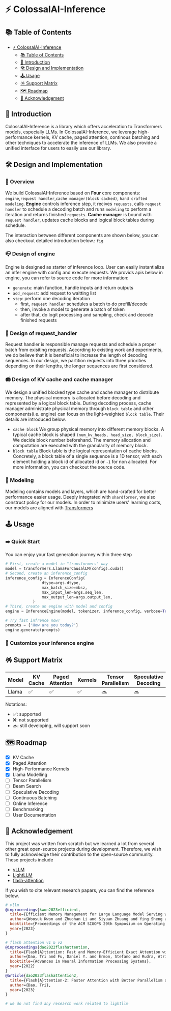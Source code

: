 # ⚡️ ColossalAI-Inference

## 📚 Table of Contents

- [⚡️ ColossalAI-Inference](#️-colossalai-inference)
  - [📚 Table of Contents](#-table-of-contents)
  - [📌 Introduction](#-introduction)
  - [🛠 Design and Implementation](#-design-and-implementation)
  - [🕹 Usage](#-usage)
  - [🪅 Support Matrix](#-support-matrix)
  - [🗺 Roadmap](#-roadmap)
  - [🌟 Acknowledgement](#-acknowledgement)


## 📌 Introduction
ColossalAI-Inference is a library which offers acceleration to Transformers models, especially LLMs. In ColossalAI-Inference, we leverage high-performance kernels, KV cache, paged attention, continous batching and other techniques to accelerate the inference of LLMs. We also provide a unified interface for users to easily use our library.

## 🛠 Design and Implementation

### :book: Overview
We build ColossalAI-Inference based on **Four** core components: `engine`,`request handler`,`cache manager(block cached)`, `hand crafted modeling`. **Engine** controls inference step, it recives `requests`, calls `request handler` to schedule a decoding batch and runs `modeling` to perform a iteration and returns finished `requests`. **Cache manager** is bound with `request handler`, updates cache blocks and logical block tables during schedule.

The interaction between different components are shown below, you can also checkout detailed introduction below.:
`fig`

### :mailbox_closed: Design of engine
Engine is designed as starter of inference loop. User can easily instantialize an infer engine with config and execute requests. We provids apis below in engine, you can refer to source code for more information:
-  `generate`: main function, handle inputs and return outputs
-  `add_request`: add request to waitting list
-  `step`: perform one decoding iteration
    - first, `request handler` schedules a batch to do prefill/decode
    - then, invoke a model to generate a batch of token
    - after that, do logit processing and sampling, check and decode finished requests

### :game_die: Design of request_handler
Request handler is responsible manage requests and schedule a proper batch from exisiting requests. According to existing work and experiments, we do believe that it is beneficial to increase the length of decoding sequences. In our design, we partition requests into three priorities depending on their lengths, the longer sequences are first considered.

### :radio: Design of KV cache and cache manager
We design a unified blocked type cache and cache manager to distribute memory. The physical memory is allocated before decoding and represented by a logical block table. During decoding process, cache manager administrate physical memory through `block table` and other components(i.e. engine) can focus on the light-weighted `block table`. Their details are introduced below.
- `cache block` We group physical memory into different memory blocks. A typical cache block is shaped `(num_kv_heads, head_size, block_size)`. We decide block number beforehand. The memory allocation and computation are executed with the granularity of memory block.
- `block table` Block table is the logical representation of cache blocks. Concretely, a block table of a single sequence is a 1D tensor, with each element holding a block id of allocated id or `-1` for non allocated. For more information, you can checkout the source code.

### :railway_car: Modeling
Modeling contains models and layers, which are hand-crafted for better performance easier usage. Deeply integrated with `shardformer`, we also construct policy for our models. In order to minimize users' learning costs, our models are aligned with [Transformers](https://github.com/huggingface/transformers)

## 🕹 Usage

### :arrow_right: Quick Start
You can enjoy your fast generation journey within three step
```python
# First, create a model in "transformers" way
model = transformers.LlamaForCausalLM(config).cuda()
# Second, create an inference_config
inference_config = InferenceConfig(
                dtype=args.dtype,
                max_batch_size=mbsz,
                max_input_len=args.seq_len,
                max_output_len=args.output_len,
            )
# Third, create an engine with model and config
engine = InferenceEngine(model, tokenizer, inference_config, verbose=True)

# Try fast infrence now!
prompts = {'How are you today?'}
engine.generate(prompts)

```

### :bookmark: Customize your inference engine

## 🪅 Support Matrix

| Model |  KV Cache | Paged Attention | Kernels | Tensor Parallelism | Speculative Decoding |
| - | - | - | - | - | - |
| Llama |  ✅ | ✅ | ✅ | 🔜 | 🔜 |


Notations:
- ✅: supported
- ❌: not supported
- 🔜: still developing, will support soon

## 🗺 Roadmap

- [x] KV Cache
- [x] Paged Attention
- [x] High-Performance Kernels
- [x] Llama Modelling
- [ ] Tensor Parallelism
- [ ] Beam Search
- [ ] Speculative Decoding
- [ ] Continuous Batching
- [ ] Online Inference
- [ ] Benchmarking
- [ ] User Documentation

## 🌟 Acknowledgement

This project was written from scratch but we learned a lot from several other great open-source projects during development. Therefore, we wish to fully acknowledge their contribution to the open-source community. These projects include

- [vLLM](https://github.com/vllm-project/vllm)
- [LightLLM](https://github.com/ModelTC/lightllm)
- [flash-attention](https://github.com/Dao-AILab/flash-attention)

If you wish to cite relevant research papars, you can find the reference below.

```bibtex
# vllm
@inproceedings{kwon2023efficient,
  title={Efficient Memory Management for Large Language Model Serving with PagedAttention},
  author={Woosuk Kwon and Zhuohan Li and Siyuan Zhuang and Ying Sheng and Lianmin Zheng and Cody Hao Yu and Joseph E. Gonzalez and Hao Zhang and Ion Stoica},
  booktitle={Proceedings of the ACM SIGOPS 29th Symposium on Operating Systems Principles},
  year={2023}
}

# flash attention v1 & v2
@inproceedings{dao2022flashattention,
  title={Flash{A}ttention: Fast and Memory-Efficient Exact Attention with {IO}-Awareness},
  author={Dao, Tri and Fu, Daniel Y. and Ermon, Stefano and Rudra, Atri and R{\'e}, Christopher},
  booktitle={Advances in Neural Information Processing Systems},
  year={2022}
}
@article{dao2023flashattention2,
  title={Flash{A}ttention-2: Faster Attention with Better Parallelism and Work Partitioning},
  author={Dao, Tri},
  year={2023}
}

# we do not find any research work related to lightllm

```
